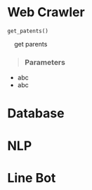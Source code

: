 # Web Crawler
    get_patents()

&nbsp;&nbsp;&nbsp;&nbsp;get parents

>### Parameters
* abc
* abc

# Database

# NLP

# Line Bot
